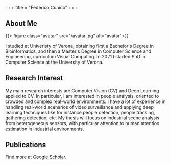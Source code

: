 +++
title = "Federico Cunico"
+++

## About Me

{{< figure class="avatar" src="/avatar.jpg" alt="avatar">}}

I studied at Univeristy of Verona, obtaining first a Bachelor's Degree in Bioinformatics, and then a Master's Degree in Computer Science and Engineering, curriculum Visual Computing. In 2021 I started PhD in Computer Science at the University of Verona.

## Research Interest

My main research interests are Computer Vision (CV) and Deep Learning applied to CV. In particular, I am interested in people analysis, oriented to crowded and complex real-world environments. I have a lot of experience in handling real-world scenarios of video surveillance and applying deep learning techniques like for instance people detection, people tracking, gathering detection, etc.
My thesis will focus on industrial scene analysis from heterogeneous sensors, with particular attention to human attention estimation in industrial environments.


## Publications

Find more at [Google Scholar](https://scholar.google.it/citations?user=Z4Z3QYIAAAAJ&hl=it&oi=ao).

<!-- ## Publications

In chronological order:
- Cunico F., et al. "6d pose estimation for industrial applications." International Conference on Image Analysis and Processing. Springer, Cham, 2019.
- Cunico F., et al. "I-SPLIT: Deep Network Interpretability for Split Computing." International Conference on Pattern Recognition (ICPR). IEEE, 2022.
- Cunico F., et al. "A Masked Face Classification Benchmark on Low-Resolution Surveillance Images" T-CAP Workshop of International Conference on Pattern Recognition (ICPR). IEEE, 2022.
- Becattini F., et al. "I-MALL An Effective Framework for Personalized Visits. Improving the Customer Experience in Stores." Proceedings of the 1st Workshop on Multimedia Computing towards Fashion Recommendation. 2022.
- Capuzzo M., et al. "IoT Systems for Healthy and Safe Life Environments." 2022 IEEE 7th Forum on Research and Technologies for Society and Industry Innovation (RTSI). IEEE, 2022.
- Sampieri A., et al. "Pose Forecasting in Industrial Human-Robot Collaboration." European Conference on Computer Vision (ECCV), Springer, 2022. -->
